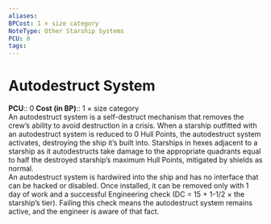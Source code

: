 ```yaml
---
aliases: 
BPCost: 1 × size category 
NoteType: Other Starship Systems
PCU: 0
tags: 
---
```


# Autodestruct System

**PCU**:: 0
**Cost (in BP)**:: 1 × size category  
An autodestruct system is a self-destruct mechanism that removes the crew’s ability to avoid destruction in a crisis. When a starship outfitted with an autodestruct system is reduced to 0 Hull Points, the autodestruct system activates, destroying the ship it’s built into. Starships in hexes adjacent to a starship as it autodestructs take damage to the appropriate quadrants equal to half the destroyed starship’s maximum Hull Points, mitigated by shields as normal.  
An autodestruct system is hardwired into the ship and has no interface that can be hacked or disabled. Once installed, it can be removed only with 1 day of work and a successful Engineering check (DC = 15 + 1-1/2 × the starship’s tier). Failing this check means the autodestruct system remains active, and the engineer is aware of that fact.